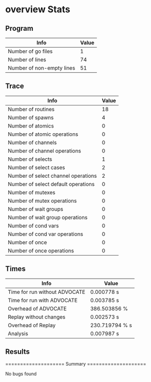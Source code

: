 # overview Stats

## Program
| Info | Value |
| - | - |
| Number of go files | 1 |
| Number of lines | 74 |
| Number of non-empty lines | 51 |


## Trace
| Info | Value |
| - | - |
| Number of routines | 18 |
| Number of spawns | 4 |
| Number of atomics | 0 |
| Number of atomic operations | 0 |
| Number of channels | 0 |
| Number of channel operations | 0 |
| Number of selects | 1 |
| Number of select cases | 2 |
| Number of select channel operations | 2 |
| Number of select default operations | 0 |
| Number of mutexes | 0 |
| Number of mutex operations | 0 |
| Number of wait groups | 0 |
| Number of wait group operations | 0 |
| Number of cond vars | 0 |
| Number of cond var operations | 0 |
| Number of once | 0| 
| Number of once operations | 0 |


## Times
| Info | Value |
| - | - |
| Time for run without ADVOCATE | 0.000778 s |
| Time for run with ADVOCATE | 0.003785 s |
| Overhead of ADVOCATE | 386.503856 % |
| Replay without changes | 0.002573 s |
| Overhead of Replay | 230.719794 % s |
| Analysis | 0.007987 s |


## Results
==================== Summary ====================

No bugs found
